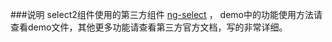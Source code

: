 ###说明
select2组件使用的第三方组件 [ng-select](https://basvandenberg.github.io/ng-select/) ， demo中的功能使用方法请查看demo文件，其他更多功能请查看第三方官方文档，写的非常详细。